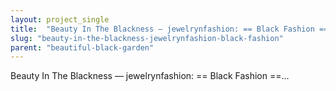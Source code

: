 ```yaml
---
layout: project_single
title:  "Beauty In The Blackness — jewelrynfashion: == Black Fashion ==..."
slug: "beauty-in-the-blackness-jewelrynfashion-black-fashion"
parent: "beautiful-black-garden"
---
```

Beauty In The Blackness — jewelrynfashion: == Black Fashion ==...